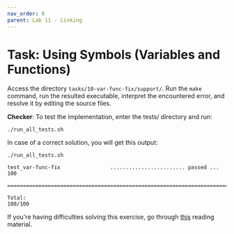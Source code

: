 ```yaml
---
nav_order: 8
parent: Lab 11 - Linking
---
```


# Task: Using Symbols (Variables and Functions)

Access the directory `tasks/10-var-func-fix/support/`.
Run the `make` command, run the resulted executable, interpret the encountered error, and resolve it by editing the source files.


**Checker**: To test the implementation, enter the tests/ directory and run:

```
./run_all_tests.sh
```

In case of a correct solution, you will get this output:

```
./run_all_tests.sh 

test_var-func-fix                ........................ passed ...  100

========================================================================

Total:                                                             100/100
```


If you're having difficulties solving this exercise, go through [this](../../reading/linking.md) reading material.
